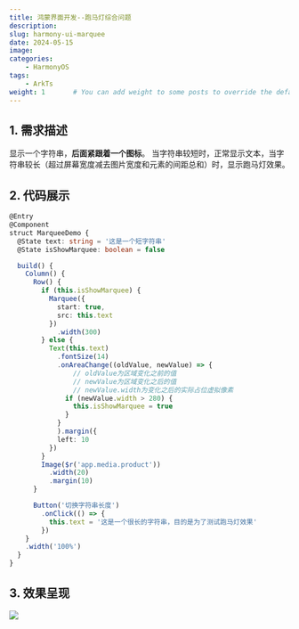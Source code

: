 ```yaml
---
title: 鸿蒙界面开发--跑马灯综合问题
description:
slug: harmony-ui-marquee
date: 2024-05-15
image: 
categories:
    - HarmonyOS
tags:
    - ArkTs
weight: 1       # You can add weight to some posts to override the default sorting (date descending)
---
```


## 1. 需求描述

显示一个字符串，**后面紧跟着一个图标**。
当字符串较短时，正常显示文本，当字符串较长（超过屏幕宽度减去图片宽度和元素的间距总和）时，显示跑马灯效果。


## 2. 代码展示

``` ts
@Entry
@Component
struct MarqueeDemo {
  @State text: string = '这是一个短字符串'
  @State isShowMarquee: boolean = false

  build() {
    Column() {
      Row() {
        if (this.isShowMarquee) {
          Marquee({
            start: true,
            src: this.text
          })
            .width(300)
        } else {
          Text(this.text)
            .fontSize(14)
            .onAreaChange((oldValue, newValue) => {
                // oldValue为区域变化之前的值
                // newValue为区域变化之后的值
                // newValue.width为变化之后的实际占位虚拟像素
              if (newValue.width > 280) {
                this.isShowMarquee = true
              }
            }
            ).margin({
            left: 10
          })
        }
        Image($r('app.media.product'))
          .width(20)
          .margin(10)
      }

      Button('切换字符串长度')
        .onClick(() => {
          this.text = '这是一个很长的字符串，目的是为了测试跑马灯效果'
        })
    }
    .width('100%')
  }
}
```

## 3. 效果呈现

![](https://s3.bmp.ovh/imgs/2024/05/15/eb5169a9b23fbb09.gif)